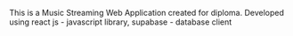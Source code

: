 This is a Music Streaming Web Application created for diploma.
Developed using react js - javascript library, supabase - database client
